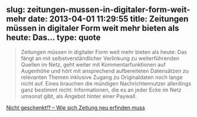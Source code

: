 slug: zeitungen-mussen-in-digitaler-form-weit-mehr
date: 2013-04-01 11:29:55
title: Zeitungen müssen in digitaler Form weit mehr bieten als heute: Das...
type: quote
---

> Zeitungen müssen in digitaler Form weit mehr bieten als heute: Das fängt an mit selbstverständlicher Verlinkung zu weiterführenden Quellen im Netz, geht weiter mit Kommentarfunktionen auf Augenhöhe und hört mit ansprechend aufbereiteten Datensätzen zu relevanten Themen inklusive Zugang zu Originaldaten noch lange nicht auf. Eines brauchen die mündigen Nachrichtennutzer allerdings ganz bestimmt nicht: Informationen, die es an jeder Ecke im Netz umsonst gibt, als Angebot hinter einer Paywall.

[Nicht geschenkt!? – Wie sich Zeitung neu erfinden muss](http://gutjahr.biz/2013/03/zukunft-zeitung/?utm_source=rss&utm_medium=rss&utm_campaign=zukunft-zeitung)
